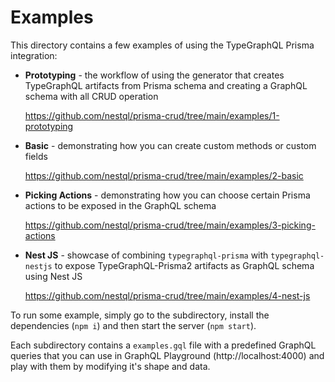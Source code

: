 # Examples

This directory contains a few examples of using the TypeGraphQL Prisma integration:

- **Prototyping** - the workflow of using the generator that creates TypeGraphQL artifacts from Prisma schema and creating a GraphQL schema with all CRUD operation

  https://github.com/nestql/prisma-crud/tree/main/examples/1-prototyping

- **Basic** - demonstrating how you can create custom methods or custom fields

  https://github.com/nestql/prisma-crud/tree/main/examples/2-basic

- **Picking Actions** - demonstrating how you can choose certain Prisma actions to be exposed in the GraphQL schema

  https://github.com/nestql/prisma-crud/tree/main/examples/3-picking-actions

- **Nest JS** - showcase of combining `typegraphql-prisma` with `typegraphql-nestjs` to expose TypeGraphQL-Prisma2 artifacts as GraphQL schema using Nest JS

  https://github.com/nestql/prisma-crud/tree/main/examples/4-nest-js

To run some example, simply go to the subdirectory, install the dependencies (`npm i`) and then start the server (`npm start`).

Each subdirectory contains a `examples.gql` file with a predefined GraphQL queries that you can use in GraphQL Playground (http://localhost:4000) and play with them by modifying it's shape and data.
